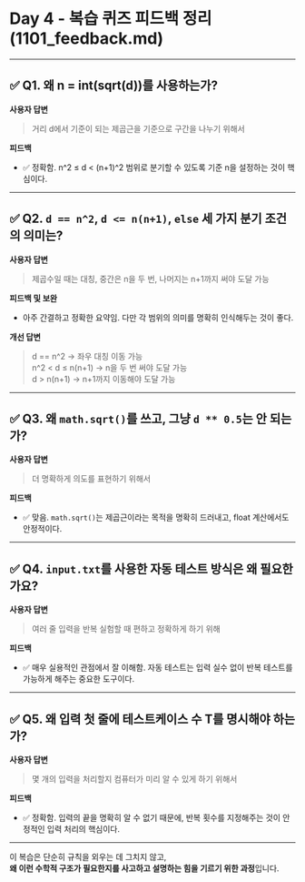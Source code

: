 # Day 4 - 복습 퀴즈 피드백 정리 (1101_feedback.md)

---

## ✅ Q1. 왜 n = int(sqrt(d))를 사용하는가?

**사용자 답변**
> 거리 d에서 기준이 되는 제곱근을 기준으로 구간을 나누기 위해서

**피드백**
- ✅ 정확함. n^2 ≤ d < (n+1)^2 범위로 분기할 수 있도록 기준 n을 설정하는 것이 핵심이다.

---

## ✅ Q2. `d == n^2`, `d <= n(n+1)`, `else` 세 가지 분기 조건의 의미는?

**사용자 답변**
> 제곱수일 때는 대칭, 중간은 n을 두 번, 나머지는 n+1까지 써야 도달 가능

**피드백 및 보완**
- 아주 간결하고 정확한 요약임. 다만 각 범위의 의미를 명확히 인식해두는 것이 좋다.

**개선 답변**
> d == n^2 → 좌우 대칭 이동 가능  
> n^2 < d ≤ n(n+1) → n을 두 번 써야 도달 가능  
> d > n(n+1) → n+1까지 이동해야 도달 가능

---

## ✅ Q3. 왜 `math.sqrt()`를 쓰고, 그냥 `d ** 0.5`는 안 되는가?

**사용자 답변**
> 더 명확하게 의도를 표현하기 위해서

**피드백**
- ✅ 맞음. `math.sqrt()`는 제곱근이라는 목적을 명확히 드러내고, float 계산에서도 안정적이다.

---

## ✅ Q4. `input.txt`를 사용한 자동 테스트 방식은 왜 필요한가요?

**사용자 답변**
> 여러 줄 입력을 반복 실험할 때 편하고 정확하게 하기 위해

**피드백**
- ✅ 매우 실용적인 관점에서 잘 이해함. 자동 테스트는 입력 실수 없이 반복 테스트를 가능하게 해주는 중요한 도구이다.

---

## ✅ Q5. 왜 입력 첫 줄에 테스트케이스 수 T를 명시해야 하는가?

**사용자 답변**
> 몇 개의 입력을 처리할지 컴퓨터가 미리 알 수 있게 하기 위해서

**피드백**
- ✅ 정확함. 입력의 끝을 명확히 알 수 없기 때문에, 반복 횟수를 지정해주는 것이 안정적인 입력 처리의 핵심이다.

---

이 복습은 단순히 규칙을 외우는 데 그치지 않고,  
**왜 이런 수학적 구조가 필요한지를 사고하고 설명하는 힘을 기르기 위한 과정**입니다.